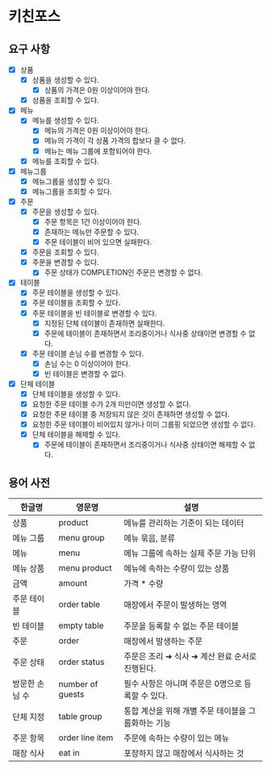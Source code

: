 # 키친포스

## 요구 사항

- [x] 상품
    - [x] 상품을 생성할 수 있다.
        - [x] 상품의 가격은 0원 이상이어야 한다.
    - [x] 상품을 조회할 수 있다.
- [x] 메뉴
    - [x] 메뉴를 생성할 수 있다.
        - [x] 메뉴의 가격은 0원 이상이어야 한다.
        - [x] 메뉴의 가격이 각 상품 가격의 합보다 클 수 없다.
        - [x] 메뉴는 메뉴 그룹에 포함되어야 한다.
    - [x] 메뉴를 조회할 수 있다.
- [x] 메뉴그룹
    - [x] 메뉴그룹을 생성할 수 있다.
    - [x] 메뉴그룹을 조회할 수 있다.
- [x] 주문
    - [x] 주문을 생성할 수 있다.
        - [x] 주문 항목은 1건 이상이어야 한다.
        - [x] 존재하는 메뉴만 주문할 수 있다.
        - [x] 주문 테이블이 비어 있으면 실패한다.
    - [x] 주문을 조회할 수 있다.
    - [x] 주문을 변경할 수 있다.
        - [x] 주문 상태가 COMPLETION인 주문은 변경할 수 없다.
- [x] 테이블
    - [x] 주문 테이블을 생성할 수 있다.
    - [x] 주문 테이블을 조회할 수 있다.
    - [x] 주문 테이블을 빈 테이블로 변경할 수 있다.
        - [x] 지정된 단체 테이블이 존재하면 실패한다.
        - [x] 주문에 테이블이 존재하면서 조리중이거나 식사중 상태이면 변경할 수 없다.
    - [x] 주문 테이블 손님 수를 변경할 수 있다.
        - [x] 손님 수는 0 이상이어야 한다.
        - [x] 빈 테이블은 변경할 수 없다.
- [x] 단체 테이블
    - [x] 단체 테이블을 생성할 수 있다.
    - [x] 요청한 주문 테이블 수가 2개 미만이면 생성할 수 없다.
    - [x] 요청한 주문 테이블 중 저장되지 않은 것이 존재하면 생성할 수 없다.
    - [x] 요청한 주문 테이블이 비어있지 않거나 이미 그룹핑 되었으면 생성할 수 없다.
    - [x] 단체 테이블을 해제할 수 있다.
        - [x] 주문에 테이블이 존재하면서 조리중이거나 식사중 상태이면 해제할 수 없다.

## 용어 사전

| 한글명 | 영문명 | 설명 |
| --- | --- | --- |
| 상품 | product | 메뉴를 관리하는 기준이 되는 데이터 |
| 메뉴 그룹 | menu group | 메뉴 묶음, 분류 |
| 메뉴 | menu | 메뉴 그룹에 속하는 실제 주문 가능 단위 |
| 메뉴 상품 | menu product | 메뉴에 속하는 수량이 있는 상품 |
| 금액 | amount | 가격 * 수량 |
| 주문 테이블 | order table | 매장에서 주문이 발생하는 영역 |
| 빈 테이블 | empty table | 주문을 등록할 수 없는 주문 테이블 |
| 주문 | order | 매장에서 발생하는 주문 |
| 주문 상태 | order status | 주문은 조리 ➜ 식사 ➜ 계산 완료 순서로 진행된다. |
| 방문한 손님 수 | number of guests | 필수 사항은 아니며 주문은 0명으로 등록할 수 있다. |
| 단체 지정 | table group | 통합 계산을 위해 개별 주문 테이블을 그룹화하는 기능 |
| 주문 항목 | order line item | 주문에 속하는 수량이 있는 메뉴 |
| 매장 식사 | eat in | 포장하지 않고 매장에서 식사하는 것 |
